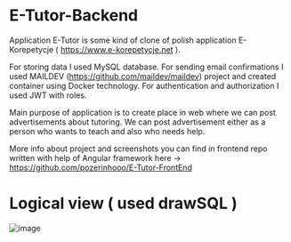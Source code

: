 # E-Tutor-Backend
Application E-Tutor is some kind of clone of polish application E-Korepetycje ( https://www.e-korepetycje.net ).

For storing data I used MySQL database. For sending email confirmations I used MAILDEV (https://github.com/maildev/maildev) project and created container using Docker technology. For authentication and authorization I used JWT with roles.

Main purpose of application is to create place in web where we can post advertisements about tutoring. We can post advertisement either as a person who wants to teach and also who needs help.

More info about project and screenshots you can find in frontend repo written with help of Angular framework here -> https://github.com/pozerinhooo/E-Tutor-FrontEnd

# Logical view ( used drawSQL )
![image](https://user-images.githubusercontent.com/95829811/199421040-a8b5f678-e79c-4974-8a82-40b8159b9c11.png)



